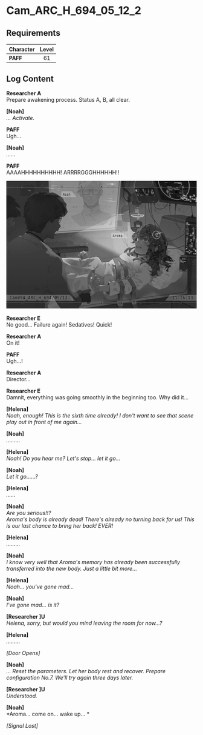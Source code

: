 # Cam_ARC_H_694_05_12_2
## Requirements
|Character|Level|
|---------|:---:|
|**PAFF** | 61  |

## Log Content
**Researcher A**<br>
Prepare awakening process. Status A, B, all clear.

**[Noah]**<br>
*... Activate.*

**PAFF**<br>
Ugh...

**[Noah]**<br>
*......*

**PAFF**<br>
AAAAHHHHHHHHHH! ARRRRGGGHHHHHH!!

![pos3501.png](./attachments/pos3501.png)

**Researcher E**<br>
No good... Failure again! Sedatives! Quick!

**Researcher A**<br>
On it!

**PAFF**<br>
Ugh...!

**Researcher A**<br>
Director...

**Researcher E**<br>
Damnit, everything was going smoothly in the beginning too. Why did it...

**[Helena]**<br>
*Noah, enough! This is the sixth time already! I don't want to see that scene play out in front of me again...*

**[Noah]**<br>
*………*

**[Helena]**<br>
*Noah! Do you hear me? Let's stop... let it go...*

**[Noah]**<br>
*Let it go......?*

**[Helena]**<br>
*......*

**[Noah]**<br>
*Are you serious!!? <br>
Aroma's body is already dead! There's already no turning back for us! This is our last chance to bring her back! EVER!*

**[Helena]**<br>
*………*

**[Noah]**<br>
*I know very well that Aroma's memory has already been successfully transferred into the new body. Just a little bit more...*

**[Helena]**<br>
*Noah... you've gone mad...*

**[Noah]**<br>
*I've gone mad... is it?*

**[Researcher ]U**<br>
*Helena, sorry, but would you mind leaving the room for now...?*

**[Helena]**<br>
*………*

*\[Door Opens\]*

**[Noah]**<br>
*... Reset the parameters. Let her body rest and recover. Prepare configuration No.7. We'll try again three days later.*

**[Researcher ]U**<br>
*Understood.*

**[Noah]**<br>
*Aroma... come on... wake up... *

*[Signal Lost]*
